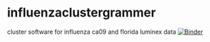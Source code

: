 # influenzaclustergrammer
cluster software for influenza ca09 and florida luminex data
[![Binder](https://mybinder.org/badge_logo.svg)](https://mybinder.org/v2/gh/ruthangelina/influenzaclustergrammer.git/master)
